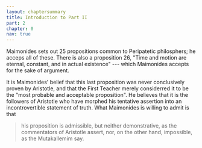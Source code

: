 ```yaml
---
layout: chaptersummary
title: Introduction to Part II
part: 2
chapter: 0
nav: true
---
```


Maimonides sets out 25 propositions common to Peripatetic philosphers; he acceps all of these. There is also a proposition 26, "Time and motion are eternal, constant, and in actual existence" --- which Maimonides accepts for the sake of argument.

It is Maimonides' belief that this last proposition was never conclusively proven by Aristotle, and that the First Teacher merely considerred it to be the "most probable and acceptable proposition". He believes that it is the followers of Aristotle who have morphed his tentative assertion into an incontrovertible statement of truth. What Maimonides is willing to admit is that 
> his proposition is admissible, but neither demonstrative, as the commentators of Aristotle assert, nor, on the other hand, impossible, as the Mutakallemim say.


